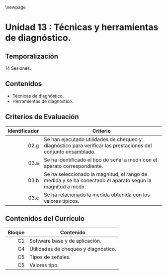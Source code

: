 \newpage

# Unidad 13 : Técnicas y herramientas de diagnóstico. 

## Temporalización

14 Sesiones.

## Contenidos 

* Técnicas de diagnóstico.
* Herramientas de diagnóstico.

## Criterios de Evaluación 

| Identificador | Criterio  |
| -: |-----------|
| 02.g | Se han ejecutado utilidades de chequeo y diagnóstico para verificar las prestaciones del conjunto ensamblado.|
| 03.a | Se ha identificado el tipo de señal a medir con el aparato correspondiente.|
| 03.b | Se ha seleccionado la magnitud, el rango de medida y se ha conectado el aparato según la magnitud a medir.|
| 03.c | Se ha relacionado la medida obtenida con los valores típicos.|

## Contenidos del Currículo

| Bloque | Contenido | 
| -: | --------------|
| C1 | Software base y de aplicación.|
| C4 | Utilidades de chequeo y diagnóstico.|
| C5 | Tipos de señales.| 
| C5 | Valores tipo.|
